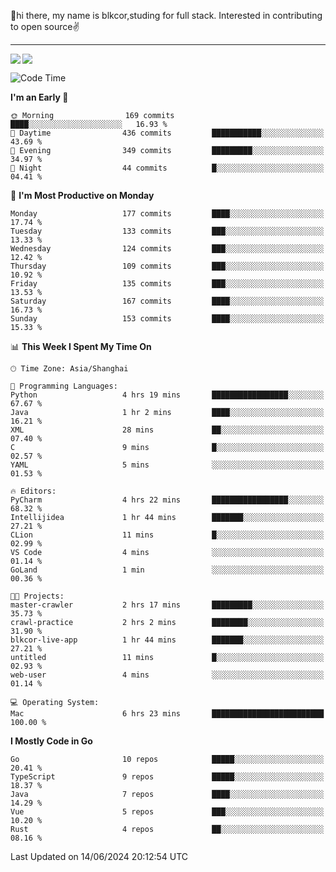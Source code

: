👋hi there, my name is blkcor,studing for full stack.
Interested in contributing to open source✌️

<hr/>

![](https://github-readme-stats.vercel.app/api?username=blkcor)
<a href="https://github.com/blkcor/github-readme-stats">
    <img align="left" src="https://github-readme-stats.vercel.app/api/top-langs/?username=blkcor&hide=jupyter%20notebook,shaderlab,tex,c%23&langs_count=9" />
</a>


<!--START_SECTION:waka-->
![Code Time](http://img.shields.io/badge/Code%20Time-1%2C096%20hrs%2055%20mins-blue)

**I'm an Early 🐤** 

```text
🌞 Morning                169 commits         ████░░░░░░░░░░░░░░░░░░░░░   16.93 % 
🌆 Daytime                436 commits         ███████████░░░░░░░░░░░░░░   43.69 % 
🌃 Evening                349 commits         █████████░░░░░░░░░░░░░░░░   34.97 % 
🌙 Night                  44 commits          █░░░░░░░░░░░░░░░░░░░░░░░░   04.41 % 
```
📅 **I'm Most Productive on Monday** 

```text
Monday                   177 commits         ████░░░░░░░░░░░░░░░░░░░░░   17.74 % 
Tuesday                  133 commits         ███░░░░░░░░░░░░░░░░░░░░░░   13.33 % 
Wednesday                124 commits         ███░░░░░░░░░░░░░░░░░░░░░░   12.42 % 
Thursday                 109 commits         ███░░░░░░░░░░░░░░░░░░░░░░   10.92 % 
Friday                   135 commits         ███░░░░░░░░░░░░░░░░░░░░░░   13.53 % 
Saturday                 167 commits         ████░░░░░░░░░░░░░░░░░░░░░   16.73 % 
Sunday                   153 commits         ████░░░░░░░░░░░░░░░░░░░░░   15.33 % 
```


📊 **This Week I Spent My Time On** 

```text
🕑︎ Time Zone: Asia/Shanghai

💬 Programming Languages: 
Python                   4 hrs 19 mins       █████████████████░░░░░░░░   67.67 % 
Java                     1 hr 2 mins         ████░░░░░░░░░░░░░░░░░░░░░   16.21 % 
XML                      28 mins             ██░░░░░░░░░░░░░░░░░░░░░░░   07.40 % 
C                        9 mins              █░░░░░░░░░░░░░░░░░░░░░░░░   02.57 % 
YAML                     5 mins              ░░░░░░░░░░░░░░░░░░░░░░░░░   01.53 % 

🔥 Editors: 
PyCharm                  4 hrs 22 mins       █████████████████░░░░░░░░   68.32 % 
Intellijidea             1 hr 44 mins        ███████░░░░░░░░░░░░░░░░░░   27.21 % 
CLion                    11 mins             █░░░░░░░░░░░░░░░░░░░░░░░░   02.99 % 
VS Code                  4 mins              ░░░░░░░░░░░░░░░░░░░░░░░░░   01.14 % 
GoLand                   1 min               ░░░░░░░░░░░░░░░░░░░░░░░░░   00.36 % 

🐱‍💻 Projects: 
master-crawler           2 hrs 17 mins       █████████░░░░░░░░░░░░░░░░   35.73 % 
crawl-practice           2 hrs 2 mins        ████████░░░░░░░░░░░░░░░░░   31.90 % 
blkcor-live-app          1 hr 44 mins        ███████░░░░░░░░░░░░░░░░░░   27.21 % 
untitled                 11 mins             █░░░░░░░░░░░░░░░░░░░░░░░░   02.93 % 
web-user                 4 mins              ░░░░░░░░░░░░░░░░░░░░░░░░░   01.14 % 

💻 Operating System: 
Mac                      6 hrs 23 mins       █████████████████████████   100.00 % 
```

**I Mostly Code in Go** 

```text
Go                       10 repos            █████░░░░░░░░░░░░░░░░░░░░   20.41 % 
TypeScript               9 repos             █████░░░░░░░░░░░░░░░░░░░░   18.37 % 
Java                     7 repos             ████░░░░░░░░░░░░░░░░░░░░░   14.29 % 
Vue                      5 repos             ███░░░░░░░░░░░░░░░░░░░░░░   10.20 % 
Rust                     4 repos             ██░░░░░░░░░░░░░░░░░░░░░░░   08.16 % 
```




 Last Updated on 14/06/2024 20:12:54 UTC
<!--END_SECTION:waka-->


